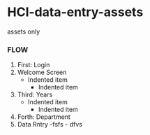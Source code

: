 # HCI-data-entry-assets
assets only

### FLOW 
1. First: Login
2. Welcome Screen
    - Indented item
        - Indented item
3. Third: Years
    - Indented item
        - Indented item
4. Forth: Department
5. Data Rntry
    -fsfs
        - dfvs
